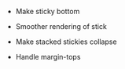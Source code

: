 * Make sticky bottom
* Smoother rendering of stick

* Make stacked stickies collapse
* Handle margin-tops